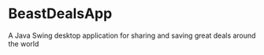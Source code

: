 # BeastDealsApp
A Java Swing desktop application for sharing and saving great deals around the world
